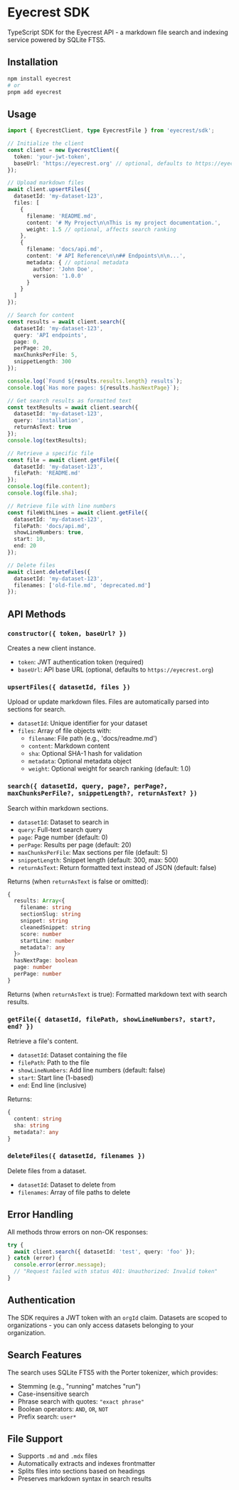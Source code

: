 # Eyecrest SDK

TypeScript SDK for the Eyecrest API - a markdown file search and indexing service powered by SQLite FTS5.

## Installation

```bash
npm install eyecrest
# or
pnpm add eyecrest
```

## Usage

```typescript
import { EyecrestClient, type EyecrestFile } from 'eyecrest/sdk';

// Initialize the client
const client = new EyecrestClient({
  token: 'your-jwt-token',
  baseUrl: 'https://eyecrest.org' // optional, defaults to https://eyecrest.org
});

// Upload markdown files
await client.upsertFiles({
  datasetId: 'my-dataset-123',
  files: [
    {
      filename: 'README.md',
      content: '# My Project\n\nThis is my project documentation.',
      weight: 1.5 // optional, affects search ranking
    },
    {
      filename: 'docs/api.md',
      content: '# API Reference\n\n## Endpoints\n\n...',
      metadata: { // optional metadata
        author: 'John Doe',
        version: '1.0.0'
      }
    }
  ]
});

// Search for content
const results = await client.search({
  datasetId: 'my-dataset-123',
  query: 'API endpoints',
  page: 0,
  perPage: 20,
  maxChunksPerFile: 5,
  snippetLength: 300
});

console.log(`Found ${results.results.length} results`);
console.log(`Has more pages: ${results.hasNextPage}`);

// Get search results as formatted text
const textResults = await client.search({
  datasetId: 'my-dataset-123',
  query: 'installation',
  returnAsText: true
});
console.log(textResults);

// Retrieve a specific file
const file = await client.getFile({
  datasetId: 'my-dataset-123',
  filePath: 'README.md'
});
console.log(file.content);
console.log(file.sha);

// Retrieve file with line numbers
const fileWithLines = await client.getFile({
  datasetId: 'my-dataset-123',
  filePath: 'docs/api.md',
  showLineNumbers: true,
  start: 10,
  end: 20
});

// Delete files
await client.deleteFiles({
  datasetId: 'my-dataset-123',
  filenames: ['old-file.md', 'deprecated.md']
});
```

## API Methods

### `constructor({ token, baseUrl? })`
Creates a new client instance.
- `token`: JWT authentication token (required)
- `baseUrl`: API base URL (optional, defaults to `https://eyecrest.org`)

### `upsertFiles({ datasetId, files })`
Upload or update markdown files. Files are automatically parsed into sections for search.
- `datasetId`: Unique identifier for your dataset
- `files`: Array of file objects with:
  - `filename`: File path (e.g., 'docs/readme.md')
  - `content`: Markdown content
  - `sha`: Optional SHA-1 hash for validation
  - `metadata`: Optional metadata object
  - `weight`: Optional weight for search ranking (default: 1.0)

### `search({ datasetId, query, page?, perPage?, maxChunksPerFile?, snippetLength?, returnAsText? })`
Search within markdown sections.
- `datasetId`: Dataset to search in
- `query`: Full-text search query
- `page`: Page number (default: 0)
- `perPage`: Results per page (default: 20)
- `maxChunksPerFile`: Max sections per file (default: 5)
- `snippetLength`: Snippet length (default: 300, max: 500)
- `returnAsText`: Return formatted text instead of JSON (default: false)

Returns (when `returnAsText` is false or omitted):
```typescript
{
  results: Array<{
    filename: string
    sectionSlug: string
    snippet: string
    cleanedSnippet: string
    score: number
    startLine: number
    metadata?: any
  }>
  hasNextPage: boolean
  page: number
  perPage: number
}
```

Returns (when `returnAsText` is true):
Formatted markdown text with search results.

### `getFile({ datasetId, filePath, showLineNumbers?, start?, end? })`
Retrieve a file's content.
- `datasetId`: Dataset containing the file
- `filePath`: Path to the file
- `showLineNumbers`: Add line numbers (default: false)
- `start`: Start line (1-based)
- `end`: End line (inclusive)

Returns:
```typescript
{
  content: string
  sha: string
  metadata?: any
}
```

### `deleteFiles({ datasetId, filenames })`
Delete files from a dataset.
- `datasetId`: Dataset to delete from
- `filenames`: Array of file paths to delete

## Error Handling

All methods throw errors on non-OK responses:

```typescript
try {
  await client.search({ datasetId: 'test', query: 'foo' });
} catch (error) {
  console.error(error.message);
  // "Request failed with status 401: Unauthorized: Invalid token"
}
```

## Authentication

The SDK requires a JWT token with an `orgId` claim. Datasets are scoped to organizations - you can only access datasets belonging to your organization.

## Search Features

The search uses SQLite FTS5 with the Porter tokenizer, which provides:
- Stemming (e.g., "running" matches "run")
- Case-insensitive search
- Phrase search with quotes: `"exact phrase"`
- Boolean operators: `AND`, `OR`, `NOT`
- Prefix search: `user*`

## File Support

- Supports `.md` and `.mdx` files
- Automatically extracts and indexes frontmatter
- Splits files into sections based on headings
- Preserves markdown syntax in search results